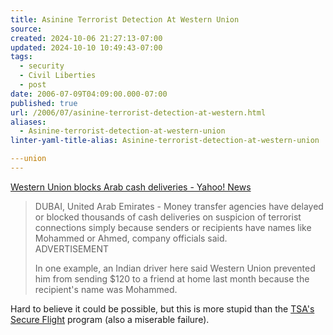 ```yaml
---
title: Asinine Terrorist Detection At Western Union
source: 
created: 2024-10-06 21:27:13-07:00
updated: 2024-10-10 10:49:43-07:00
tags:
  - security
  - Civil Liberties
  - post
date: 2006-07-09T04:09:00.000-07:00
published: true
url: /2006/07/asinine-terrorist-detection-at-western.html
aliases:
  - Asinine-terrorist-detection-at-western-union
linter-yaml-title-alias: Asinine-terrorist-detection-at-western-union

---union
---
```



[Western Union blocks Arab cash deliveries - Yahoo! News](https://news.yahoo.com/s/ap/20060706/ap_on_bi_ge/emirates_muslim_money "Western Union blocks Arab cash deliveries - Yahoo! News")  
  

>   
> DUBAI, United Arab Emirates - Money transfer agencies have delayed or blocked thousands of cash deliveries on suspicion of terrorist connections simply because senders or recipients have names like Mohammed or Ahmed, company officials said.  
> ADVERTISEMENT  
>   
> In one example, an Indian driver here said Western Union prevented him from sending $120 to a friend at home last month because the recipient's name was Mohammed.  

  
  
Hard to believe it could be possible, but this is more stupid than the [TSA's Secure Flight](https://www.schneier.com/blog/archives/2005/07/secure_flight.html) program (also a miserable failure).